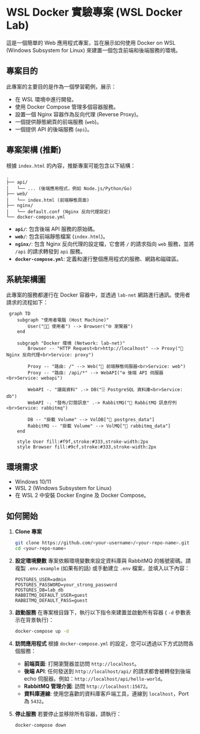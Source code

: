# WSL Docker 實驗專案 (WSL Docker Lab)

這是一個簡單的 Web 應用程式專案，旨在展示如何使用 Docker on WSL (Windows Subsystem for Linux) 來建置一個包含前端和後端服務的環境。

## 專案目的

此專案的主要目的是作為一個學習範例，展示：

*   在 WSL 環境中進行開發。
*   使用 Docker Compose 管理多個容器服務。
*   設置一個 Nginx 容器作為反向代理 (Reverse Proxy)。
*   一個提供靜態網頁的前端服務 (`web`)。
*   一個提供 API 的後端服務 (`api`)。

## 專案架構 (推斷)

根據 `index.html` 的內容，推斷專案可能包含以下結構：

```
.
├── api/
│   └── ... (後端應用程式，例如 Node.js/Python/Go)
├── web/
│   └── index.html (前端靜態頁面)
├── nginx/
│   └── default.conf (Nginx 反向代理設定)
└── docker-compose.yml
```

*   **`api/`**: 包含後端 API 服務的原始碼。
*   **`web/`**: 包含前端靜態檔案 (`index.html`)。
*   **`nginx/`**: 包含 Nginx 反向代理的設定檔，它會將 `/` 的請求指向 `web` 服務，並將 `/api` 的請求轉發到 `api` 服務。
*   **`docker-compose.yml`**: 定義和運行整個應用程式的服務、網路和磁碟區。

## 系統架構圖

此專案的服務都運行在 Docker 容器中，並透過 `lab-net` 網路進行通訊。使用者請求的流程如下：

```mermaid
 graph TD
    subgraph "使用者電腦 (Host Machine)"
        User("👨‍💻 使用者") --> Browser("🌐 瀏覽器")
    end

    subgraph "Docker 環境 (Network: lab-net)"
        Browser -- "HTTP Request<br>http://localhost" --> Proxy("🚀 Nginx 反向代理<br>Service: proxy")

        Proxy -- "路由: /" --> Web("📄 前端靜態伺服器<br>Service: web")
        Proxy -- "路由: /api/*" --> WebAPI("⚙️ 後端 API 伺服器<br>Service: webapi")

        WebAPI -. "讀寫資料" .-> DB("🗄️ PostgreSQL 資料庫<br>Service: db")
        WebAPI -. "發布/訂閱訊息" .-> RabbitMQ("🐇 RabbitMQ 訊息佇列<br>Service: rabbitmq")

        DB -- "掛載 Volume" --> VolDB["💾 postgres_data"]
        RabbitMQ -- "掛載 Volume" --> VolMQ["💾 rabbitmq_data"]
    end

    style User fill:#f9f,stroke:#333,stroke-width:2px
    style Browser fill:#9cf,stroke:#333,stroke-width:2px
```

## 環境需求

*   Windows 10/11
*   WSL 2 (Windows Subsystem for Linux)
*   在 WSL 2 中安裝 Docker Engine 及 Docker Compose。

## 如何開始

1.  **Clone 專案**
    ```bash
    git clone https://github.com/<your-username>/<your-repo-name>.git
    cd <your-repo-name>
    ```

2.  **設定環境變數**
    專案依賴環境變數來設定資料庫與 RabbitMQ 的帳號密碼。請複製 `.env.example` (如果有的話) 或手動建立 `.env` 檔案，並填入以下內容：
    ```.env
    POSTGRES_USER=admin
    POSTGRES_PASSWORD=your_strong_password
    POSTGRES_DB=lab_db
    RABBITMQ_DEFAULT_USER=guest
    RABBITMQ_DEFAULT_PASS=guest
    ```

3.  **啟動服務**
    在專案根目錄下，執行以下指令來建置並啟動所有容器 ( `-d` 參數表示在背景執行)：
    ```bash
    docker-compose up -d
    ```

4.  **訪問應用程式**
    根據 `docker-compose.yml` 的設定，您可以透過以下方式訪問各個服務：
    *   **前端頁面**: 打開瀏覽器並訪問 `http://localhost`。
    *   **後端 API**: 任何發送到 `http://localhost/api/` 的請求都會被轉發到後端 echo 伺服器。例如：`http://localhost/api/hello-world`。
    *   **RabbitMQ 管理介面**: 訪問 `http://localhost:15672`。
    *   **資料庫連線**: 使用您喜歡的資料庫客戶端工具，連線到 `localhost`，Port 為 `5432`。

5.  **停止服務**
    若要停止並移除所有容器，請執行：
    ```bash
    docker-compose down
    ```
